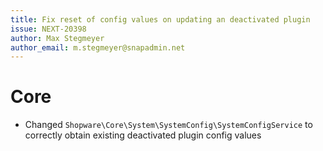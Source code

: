 ```yaml
---
title: Fix reset of config values on updating an deactivated plugin
issue: NEXT-20398
author: Max Stegmeyer
author_email: m.stegmeyer@snapadmin.net
---
```

# Core
* Changed `Shopware\Core\System\SystemConfig\SystemConfigService` to correctly obtain existing deactivated plugin config values

